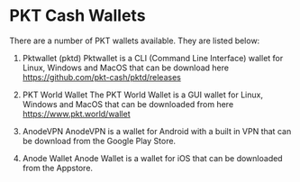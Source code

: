 # PKT Cash Wallets

There are a number of PKT wallets available. They are listed below:

1. Pktwallet (pktd)
Pktwallet is a CLI (Command Line Interface) wallet for Linux, Windows and MacOS that can be download here https://github.com/pkt-cash/pktd/releases

2. PKT World Wallet
The PKT World Wallet is a GUI wallet for Linux, Windows and MacOS that can be downloaded from here https://www.pkt.world/wallet

3. AnodeVPN
AnodeVPN is a wallet for Android with a built in VPN that can be download from the Google Play Store.

4. Anode Wallet
Anode Wallet is a wallet for iOS that can be downloaded from the Appstore.